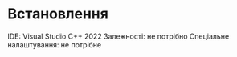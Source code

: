 # Встановлення

IDE: Visual Studio C++ 2022
Залежності: не потрібно
Спеціальне налаштування: не потрібне
